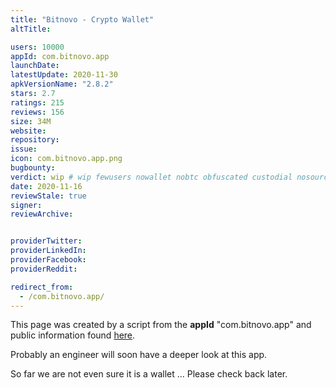 ```yaml
---
title: "Bitnovo - Crypto Wallet"
altTitle: 

users: 10000
appId: com.bitnovo.app
launchDate: 
latestUpdate: 2020-11-30
apkVersionName: "2.8.2"
stars: 2.7
ratings: 215
reviews: 156
size: 34M
website: 
repository: 
issue: 
icon: com.bitnovo.app.png
bugbounty: 
verdict: wip # wip fewusers nowallet nobtc obfuscated custodial nosource nonverifiable reproducible bounty defunct
date: 2020-11-16
reviewStale: true
signer: 
reviewArchive:


providerTwitter: 
providerLinkedIn: 
providerFacebook: 
providerReddit: 

redirect_from:
  - /com.bitnovo.app/
---
```



This page was created by a script from the **appId** "com.bitnovo.app" and public
information found
[here](https://play.google.com/store/apps/details?id=com.bitnovo.app).

Probably an engineer will soon have a deeper look at this app.

So far we are not even sure it is a wallet ... Please check back later.